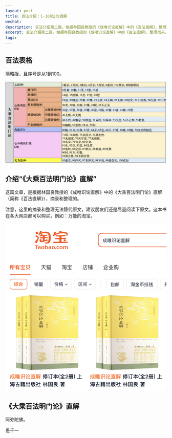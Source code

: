 ```yaml
---
layout: post
title: 百法介绍：1-100法的直解
wechat: 
description: 百法介绍第二篇。根据林国良教授的《成唯识论直解》中的《百法直解》，整理而来。
excerpt: 百法介绍第二篇。根据林国良教授的《成唯识论直解》中的《百法直解》，整理而来。
tags:
---
```


## 百法表格

简略版，且序号是从1到100。

![](../images/baifa-table-simple.png)

## 介绍“《大乘百法明门论》直解”

这篇文章，是根据林国良教授的《成唯识论直解》中的《大乘百法明门论》直解（简称《百法直解》），摘录和整理的。

注意，这里的摘录和整理无法替代原文，建议朋友们还是尽量阅读下原文。这本书在各大网店都可以购买，例如：万能的淘宝。

![](../images/2025-02-23-10-27-57.png)

## 《大乘百法明门论》直解

<!-- 用这个工具制作表格 https://www.tablesgenerator.com/html_tables# -->
<div id="content"></div>
<script>
  fetch('/baifa-table.html')
    .then(response => response.text())
    .then(data => {
      document.getElementById('content').innerHTML = data;
    });
</script>


阿弥陀佛。

愚千一

